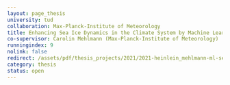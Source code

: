 ```yaml
---
layout: page_thesis
university: tud
collaboration: Max-Planck-Institute of Meteorology
title: Enhancing Sea Ice Dynamics in the Climate System by Machine Learning
co-supervisor: Carolin Mehlmann (Max-Planck-Institute of Meteorology)
runningindex: 9
nolink: false
redirect: /assets/pdf/thesis_projects/2021/2021-heinlein_mehlmann-ml-sea_ice.pdf
category: thesis
status: open
---
```

